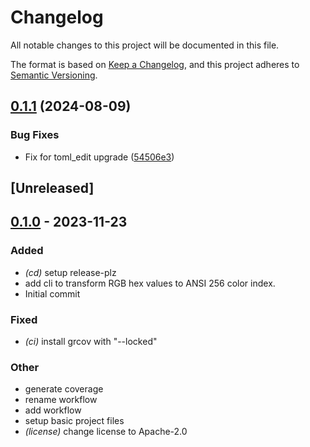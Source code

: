 # Changelog
All notable changes to this project will be documented in this file.

The format is based on [Keep a Changelog](https://keepachangelog.com/en/1.0.0/),
and this project adheres to [Semantic Versioning](https://semver.org/spec/v2.0.0.html).

## [0.1.1](https://github.com/koyeung/toml-rgb2ansi256/compare/v0.1.0...v0.1.1) (2024-08-09)


### Bug Fixes

* Fix for toml_edit upgrade ([54506e3](https://github.com/koyeung/toml-rgb2ansi256/commit/54506e35d80af122ef3f83dd2d90022a9db2f719))

## [Unreleased]

## [0.1.0](https://github.com/koyeung/toml-rgb2ansi256/releases/tag/v0.1.0) - 2023-11-23

### Added
- *(cd)* setup release-plz
- add cli to transform RGB hex values to ANSI 256 color index.
- Initial commit

### Fixed
- *(ci)* install grcov with "--locked"

### Other
- generate coverage
- rename workflow
- add workflow
- setup basic project files
- *(license)* change license to Apache-2.0
